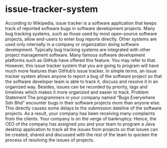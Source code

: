 # issue-tracker-system
According to Wikipedia, issue tracker is a software application that keeps track of reported
software bugs in software development projects. Many bug tracking systems, such as those used
by most open-source software projects, allow end-users to enter bug reports directly. Other
systems are used only internally in a company or organization doing software development.
Typically bug tracking systems are integrated with other project management software.
Many famous software development platforms such as GitHub have offered this feature. You may
refer to that. However, this issue tracker system that you are going to program will have much
more features than GitHub’s issue tracker.
In simple terms, an issue tracker system allows anyone to report a bug of the software project so
that the software developer team is able to track it, discuss and resolve it in an organized way.
Besides, issues can be recorded by priority, tags and timelines which makes it more organized
and easier to track.
Problem Statement
The programmers in your company named “Bugs Everywhere Sdn Bhd” encounter bugs in their
software projects more than anyone else. This directly causes some delays to the submission
dateline of the software projects. As a result, your company has been receiving many complaints
from the clients. Your company is on the verge of bankruptcy. Hence, the CEO of the company
has assigned you and your team to program a Java desktop application to track all the issues
from projects so that issues can be created, shared and discussed with the rest of the team to
quicken the process of resolving the issues of projects.
